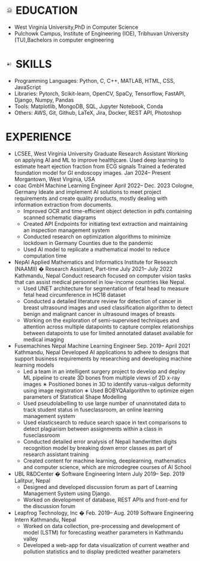 

# <img src="asset/elogo.jpg" style="width:20px; height:20px;"> EDUCATION

 - West Virginia University,PhD in Computer Science
 - Pulchowk Campus, Institute of Engineering (IOE), Tribhuvan University (TU),Bachelors in computer engineering

# <img src="asset/skill.jpg" style="width:20px; height:20px;"> SKILLS
 - Programming Languages: Python, C, C++, MATLAB, HTML, CSS, JavaScript
 - Libraries: Pytorch, Scikit-learn, OpenCV, SpaCy, Tensorflow, FastAPI, Django, Numpy, Pandas
 - Tools: Matplotlib, MongoDB, SQL, Jupyter Notebook, Conda
 - Others: AWS, Git, Github, LaTeX, Jira, Docker, REST API, Photoshop

# EXPERIENCE
 - LCSEE, West Virginia University 
 Graduate Research Assistant
 Working on applying AI and ML to improve healthjcare.
 Used deep learning to estimate heart ejection fraction from ECG signals
 Trained a federated foundation model for GI endoscopy images.
 Jan 2024– Present
 Morgantown, West Virginia, USA
- coac GmbH 
 Machine Learning Engineer April 2022– Dec. 2023 Cologne, Germany
 Ideate and implement AI solutions to meet project requirements and create quality products, mostly dealing with
 information extraction from documents.
   - Improved OCR and time-efficient object detection in pdfs containing scanned schematic diagrams
   - Created API Endpoints for initiating text extraction and maintaining an inspection management system
   - Conducted research on optimization algorithms to minimize lockdown in Germany Counties due to the pandemic
   - Used AI model to replicate a mathematical model to reduce computation time
 - NepAl Applied Mathematics and Informatics Institute for Research (NAAMII) �
 Research Assistant, Part-time July 2021– July 2022 Kathmandu, Nepal
 Conduct research focused on computer vision tasks that can assist medical personnel in low-income countries like Nepal.
   - Used UNET architecture for segmentation of fetal head to measure fetal head circumference in HC18 dataset
   - Conducted a detailed literature review for detection of cancer in breast ultrasound images and used classification algorithm to detect benign and malignant
     cancer in ultrasound images of breasts
   - Working on the exploration of semi-supervised techniques and attention across multiple datapoints to capture complex relationships between datapoints to use 
     for limited annotated dataset available for medical imaging
 - Fusemachines Nepal 
 Machine Learning Engineer Sep. 2019– April 2021 Kathmandu, Nepal
 Developed AI applications to adhere to designs that support business requirements by researching and developing
 machine learning models
   - Led a team in an intelligent surgery project to develop and deploy ML pipeline to create 3D bones from multiple views
 of 2D x-ray images
 ∗ Positioned bones in 3D to identify varus-valgus deformity using image registration
 ∗ Used BOBYQAalgorithm to optimize eigen parameters of Statistical Shape Modelling
   - Used pseudolabelling to use large number of unannotated data to track student status in fuseclassroom, an online learning management system
   - Used elasticsearch to reduce search space in text comparisons to detect plagiarism between assignments within a class in fuseclassroom
   - Conducted detailed error analysis of Nepali handwritten digits recognition model by breaking down error classes as part of research assistant training
   - Created content for machine learning, deeplearning, mathematics and computer science, which are microdegree courses of AI School
 - UBL R&DCenter �
 Software Engineering Intern July 2019– Sep. 2019 Lalitpur, Nepal
   - Designed and developed discussion forum as part of Learning Management System using Django.
   - Worked on development of database, REST APIs and front-end for the discussion forum
 - Leapfrog Technology, Inc �
 Feb. 2019– Aug. 2019 Software Engineering Intern Kathmandu, Nepal
   - Worked on data collection, pre-processing and development of model (LSTM) for forecasting weather parameters in Kathmandu valley
   - Developed a web-app for data visualization of current weather and pollution statistics and to display predicted weather parameters
